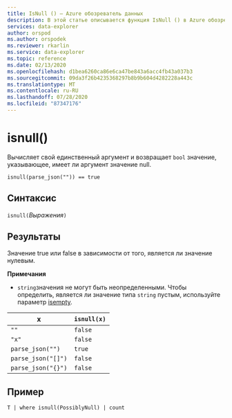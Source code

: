 ```yaml
---
title: IsNull () — Azure обозреватель данных
description: В этой статье описывается функция IsNull () в Azure обозреватель данных.
services: data-explorer
author: orspod
ms.author: orspodek
ms.reviewer: rkarlin
ms.service: data-explorer
ms.topic: reference
ms.date: 02/13/2020
ms.openlocfilehash: d1bea6260ca86e6ca47be843a6acc4fb43a037b3
ms.sourcegitcommit: 09da3f26b4235368297b8b9b604d4282228a443c
ms.translationtype: MT
ms.contentlocale: ru-RU
ms.lasthandoff: 07/28/2020
ms.locfileid: "87347176"
---
```

# <a name="isnull"></a>isnull()

Вычисляет свой единственный аргумент и возвращает `bool` значение, указывающее, имеет ли аргумент значение null.

```kusto
isnull(parse_json("")) == true
```

## <a name="syntax"></a>Синтаксис

`isnull(`*Выражения*`)`

## <a name="returns"></a>Результаты

Значение true или false в зависимости от того, является ли значение нулевым.

**Примечания**

* `string`значения не могут быть неопределенными. Чтобы определить, является ли значение типа `string` пустым, используйте параметр [isempty](./isemptyfunction.md).

|x                |`isnull(x)`|
|-----------------|-----------|
|`""`             |`false`    |
|`"x"`            |`false`    |
|`parse_json("")`  |`true`     |
|`parse_json("[]")`|`false`    |
|`parse_json("{}")`|`false`    |

## <a name="example"></a>Пример

```kusto
T | where isnull(PossiblyNull) | count
```